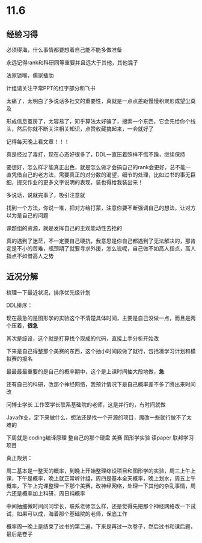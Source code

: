 # 11.6

## 经验习得

必须得海，什么事情都要想着自己能不能多做准备

永远记得rank和科研同等重要并且远大于其他，其他混子

法家锁喉，儒家插肋

计组请关注平常PPT的红字部分和飞书

太痛了，太明白了多说话多社交的重要性，真就是一点点差距慢慢积聚形成望尘莫及

形成信息茧房了，太容易了，知乎算法太好骗了，搜索一个东西，它会先给你个线头，然后你就不断关注相关知识，点赞收藏搞起来，一会就好了

记得每天晚上看文章！！！

真是经过了毒打，现在心态好很多了，DDL一直压着照样不慌不躁，继续保持

要想好，怎么样才能真正出色，就是怎么做才会搞自己的rank会更好，总不能一直凭借自己的老方法，需要真正的对分数的渴望，细节的处理，比如过书的事无巨细，提交作业的更多文字说明的表现，装也得给我装出来！

多说话，说就完事了，吸引注意就

找到一个方法，你说一堆，把对方给打蒙，注意你要不断强调自己的想法，让对方以为是自己的问题

课题组的资源，就是发挥自己的主观能动性去抢的

真的遇到了迷茫，不一定要自己硬抗，我意思是你自己都遇到了无法解决的，那肯定是不小的苦难，瓶颈期了就要寻求外援，怎么说呢，自己做不如高人指点，高人指点不如借高人之势

## 近况分解

梳理一下最近状况，排序优先级计划

DDL排序：

现在最急的是图形学的实验这个不清楚具体时间，主要是自己没做一点，而且是两个压着，**很急**

其次是综设，这个就是打算找个现成的代码，直接上手分析开始改

下来是自己得整那个美赛的东西，这个抽小时间段做了就行，包括凑学习计划和模拟赛的报名

最最最最重要的是自己的概率期中，这个是上课时间抽大段地做，**急**

还有自己的科研，改那个神经网络，我预计情况下是自己概率差不多了腾出来时间改

问博士学长  工作室学长联系基础院的老师，这是并行的，有时间就做

Java作业，定下来做什么，想法还是找一个开源的项目，魔改一些就行做不了太难的

下周就是icoding编译原理  整自己的那个硬盘  美赛  图形学实验   读paper  联邦学习项目



真正规划：

周二基本是一整天的概率，到晚上开始整理综设项目和图形学的实验，周三上午上课，下午是概率，晚上就正常听计组，周四是基本全天概率，晚上划水，周五上午概率，下午上完课整理一下那个美赛，改神经网络，处理一下其他的杂乱事情，周六还是概率加上科研，周日纯概率

中间抽细微时间问问学长，联系老师怎么样，还是觉得先把那个神经网络改一下试试，如果可以成，海着那个基础院的老师，保底工作

概率周一晚上是结束了过书的第二遍，下来是再过一次卷子，然后过书和课后题，最后是卷子